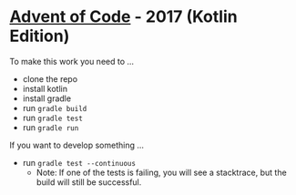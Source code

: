 # [Advent of Code](https://adventofcode.com) - 2017 (Kotlin Edition)

To make this work you need to ...

* clone the repo
* install kotlin
* install gradle
* run `gradle build`
* run `gradle test`
* run `gradle run`

If you want to develop something ...

* run `gradle test --continuous`
  * Note: If one of the tests is failing, you will see a stacktrace, but the build will still be successful.
